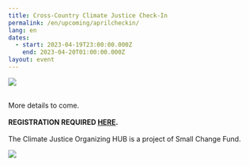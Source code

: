 ```yaml
---
title: Cross-Country Climate Justice Check-In
permalink: /en/upcoming/aprilcheckin/
lang: en
dates:
  - start: 2023-04-19T23:00:00.000Z
    end: 2023-04-20T01:00:00.000Z
layout: event
---
```

![](/media/mise_au_point_600_200_px_1000_200_px_.png)

\
More details to come.\
\
**REGISTRATION REQUIRED [HERE](https://us02web.zoom.us/meeting/register/tZIsde-opzMpHdOGV6mKBIVQDmVI4yFDjC-A).**\
\
The Climate Justice Organizing HUB is a project of Small Change Fund.

![](/media/sans_titre_6_.png)